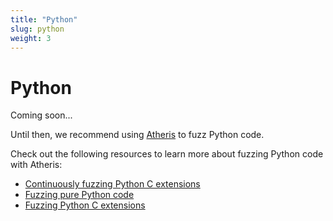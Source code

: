 ```yaml
---
title: "Python"
slug: python
weight: 3
---
```



# Python

Coming soon...

Until then, we recommend using [Atheris](https://github.com/google/atheris) to fuzz Python code.

Check out the following resources to learn more about fuzzing Python code with Atheris:

- [Continuously fuzzing Python C extensions](https://blog.trailofbits.com/2024/02/23/continuously-fuzzing-python-c-extensions/)
- [Fuzzing pure Python code](https://github.com/google/atheris#using-atheris)
- [Fuzzing Python C extensions](https://github.com/google/atheris/blob/master/native_extension_fuzzing.md)
